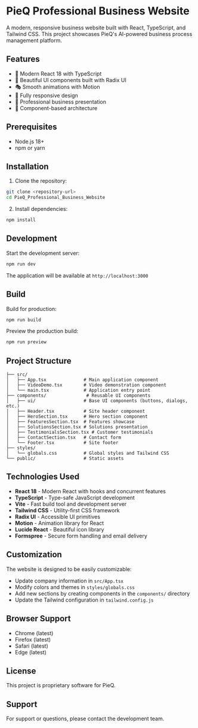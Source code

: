 # PieQ Professional Business Website

A modern, responsive business website built with React, TypeScript, and Tailwind CSS. This project showcases PieQ's AI-powered business process management platform.

## Features

- 🚀 Modern React 18 with TypeScript
- 🎨 Beautiful UI components built with Radix UI
- 🎭 Smooth animations with Motion
- 📱 Fully responsive design
- 🎯 Professional business presentation
- 🔧 Component-based architecture

## Prerequisites

- Node.js 18+ 
- npm or yarn

## Installation

1. Clone the repository:
```bash
git clone <repository-url>
cd PieQ_Professional_Business_Website
```

2. Install dependencies:
```bash
npm install
```

## Development

Start the development server:
```bash
npm run dev
```

The application will be available at `http://localhost:3000`

## Build

Build for production:
```bash
npm run build
```

Preview the production build:
```bash
npm run preview
```

## Project Structure

```
├── src/
│   ├── App.tsx              # Main application component
│   ├── VideoDemo.tsx        # Video demonstration component
│   └── main.tsx             # Application entry point
├── components/               # Reusable UI components
│   ├── ui/                  # Base UI components (buttons, dialogs, etc.)
│   ├── Header.tsx           # Site header component
│   ├── HeroSection.tsx      # Hero section component
│   ├── FeaturesSection.tsx  # Features showcase
│   ├── SolutionsSection.tsx # Solutions presentation
│   ├── TestimonialsSection.tsx # Customer testimonials
│   ├── ContactSection.tsx   # Contact form
│   └── Footer.tsx           # Site footer
├── styles/
│   └── globals.css          # Global styles and Tailwind CSS
└── public/                  # Static assets
```

## Technologies Used

- **React 18** - Modern React with hooks and concurrent features
- **TypeScript** - Type-safe JavaScript development
- **Vite** - Fast build tool and development server
- **Tailwind CSS** - Utility-first CSS framework
- **Radix UI** - Accessible UI primitives
- **Motion** - Animation library for React
- **Lucide React** - Beautiful icon library
- **Formspree** - Secure form handling and email delivery

## Customization

The website is designed to be easily customizable:

- Update company information in `src/App.tsx`
- Modify colors and themes in `styles/globals.css`
- Add new sections by creating components in the `components/` directory
- Update the Tailwind configuration in `tailwind.config.js`

## Browser Support

- Chrome (latest)
- Firefox (latest)
- Safari (latest)
- Edge (latest)

## License

This project is proprietary software for PieQ.

## Support

For support or questions, please contact the development team.
